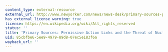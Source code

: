 ```yaml
---
content_type: external-resource
external_url: http://www.newyorker.com/news/news-desk/primary-sources-permissive-action-links-and-the-threat-of-nuclear-war
has_external_license_warning: true
license: https://en.wikipedia.org/wiki/All_rights_reserved
status: ''
title: 'Primary Sources: Permissive Action Links and the Threat of Nuclear War'
uid: 85cbfbe6-5ee9-4979-89d8-07ec5e183f6a
wayback_url: ''
---
```

